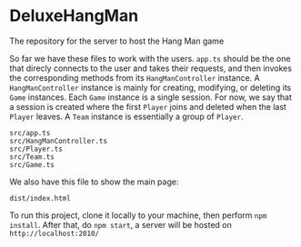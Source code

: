 # DeluxeHangMan
The repository for the server to host the Hang Man game

So far we have these files to work with the users. ```app.ts``` should be the one that direcly connects to the user and takes their requests, and then invokes the corresponding methods from its ```HangManController``` instance. A ```HangManController``` instance is mainly for creating, modifying, or deleting its ```Game``` instances. Each ```Game``` instance is a single session. For now, we say that a session is created where the first ```Player``` joins and deleted when the last ```Player``` leaves. A ```Team``` instance is essentially a group of ```Player```.
```
src/app.ts
src/HangManController.ts
src/Player.ts
src/Team.ts
src/Game.ts
```
We also have this file to show the main page:

```dist/index.html```

To run this project, clone it locally to your machine, then perform ```npm install```. After that, do ```npm start```, a server will be hosted on ```http://localhost:2010/```
